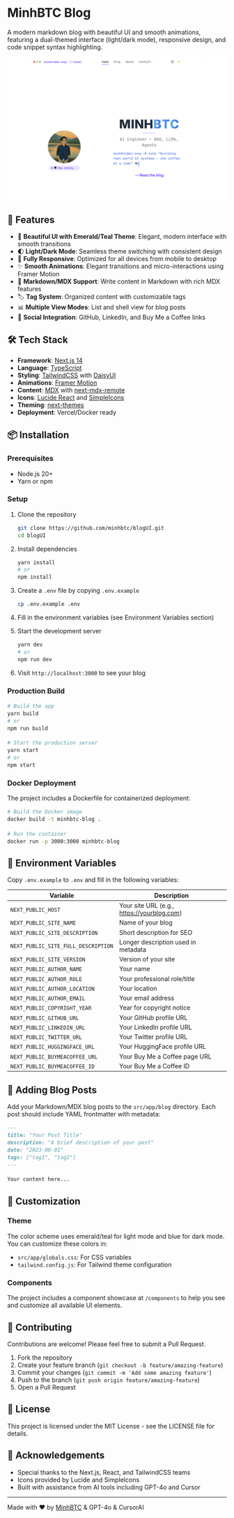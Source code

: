 # MinhBTC Blog

A modern markdown blog with beautiful UI and smooth animations, featuring a dual-themed interface (light/dark mode), responsive design, and code snippet syntax highlighting.

![Blog Screenshot](public/images/screenshots/homepage.png)

## 🚀 Features

- 🎨 **Beautiful UI with Emerald/Teal Theme**: Elegant, modern interface with smooth transitions
- 🌓 **Light/Dark Mode**: Seamless theme switching with consistent design
- 📱 **Fully Responsive**: Optimized for all devices from mobile to desktop
- ✨ **Smooth Animations**: Elegant transitions and micro-interactions using Framer Motion
- 📝 **Markdown/MDX Support**: Write content in Markdown with rich MDX features
- 🏷️ **Tag System**: Organized content with customizable tags
- 📊 **Multiple View Modes**: List and shell view for blog posts
- 🔗 **Social Integration**: GitHub, LinkedIn, and Buy Me a Coffee links

## 🛠️ Tech Stack

- **Framework**: [Next.js 14](https://nextjs.org/)
- **Language**: [TypeScript](https://www.typescriptlang.org/)
- **Styling**: [TailwindCSS](https://tailwindcss.com/) with [DaisyUI](https://daisyui.com/)
- **Animations**: [Framer Motion](https://www.framer.com/motion/)
- **Content**: [MDX](https://mdxjs.com/) with [next-mdx-remote](https://github.com/hashicorp/next-mdx-remote)
- **Icons**: [Lucide React](https://lucide.dev/guide/packages/lucide-react) and [SimpleIcons](https://github.com/simple-icons/simple-icons)
- **Theming**: [next-themes](https://github.com/pacocoursey/next-themes)
- **Deployment**: Vercel/Docker ready

## 📦 Installation

### Prerequisites

- Node.js 20+
- Yarn or npm

### Setup

1. Clone the repository
   ```bash
   git clone https://github.com/minhbtc/blogUI.git
   cd blogUI
   ```

2. Install dependencies
   ```bash
   yarn install
   # or
   npm install
   ```

3. Create a `.env` file by copying `.env.example`
   ```bash
   cp .env.example .env
   ```

4. Fill in the environment variables (see Environment Variables section)

5. Start the development server
   ```bash
   yarn dev
   # or
   npm run dev
   ```

6. Visit `http://localhost:3000` to see your blog

### Production Build

```bash
# Build the app
yarn build
# or
npm run build

# Start the production server
yarn start
# or
npm start
```

### Docker Deployment

The project includes a Dockerfile for containerized deployment:

```bash
# Build the Docker image
docker build -t minhbtc-blog .

# Run the container
docker run -p 3000:3000 minhbtc-blog
```

## 🔧 Environment Variables

Copy `.env.example` to `.env` and fill in the following variables:

| Variable | Description |
|----------|-------------|
| `NEXT_PUBLIC_HOST` | Your site URL (e.g., https://yourblog.com) |
| `NEXT_PUBLIC_SITE_NAME` | Name of your blog |
| `NEXT_PUBLIC_SITE_DESCRIPTION` | Short description for SEO |
| `NEXT_PUBLIC_SITE_FULL_DESCRIPTION` | Longer description used in metadata |
| `NEXT_PUBLIC_SITE_VERSION` | Version of your site |
| `NEXT_PUBLIC_AUTHOR_NAME` | Your name |
| `NEXT_PUBLIC_AUTHOR_ROLE` | Your professional role/title |
| `NEXT_PUBLIC_AUTHOR_LOCATION` | Your location |
| `NEXT_PUBLIC_AUTHOR_EMAIL` | Your email address |
| `NEXT_PUBLIC_COPYRIGHT_YEAR` | Year for copyright notice |
| `NEXT_PUBLIC_GITHUB_URL` | Your GitHub profile URL |
| `NEXT_PUBLIC_LINKEDIN_URL` | Your LinkedIn profile URL |
| `NEXT_PUBLIC_TWITTER_URL` | Your Twitter profile URL |
| `NEXT_PUBLIC_HUGGINGFACE_URL` | Your HuggingFace profile URL |
| `NEXT_PUBLIC_BUYMEACOFFEE_URL` | Your Buy Me a Coffee page URL |
| `NEXT_PUBLIC_BUYMEACOFFEE_ID` | Your Buy Me a Coffee ID |

## 📝 Adding Blog Posts

Add your Markdown/MDX blog posts to the `src/app/blog` directory. Each post should include YAML frontmatter with metadata:

```markdown
---
title: "Your Post Title"
description: "A brief description of your post"
date: "2023-08-01"
tags: ["tag1", "tag2"]
---

Your content here...
```

## 🎨 Customization

### Theme

The color scheme uses emerald/teal for light mode and blue for dark mode. You can customize these colors in:

- `src/app/globals.css`: For CSS variables
- `tailwind.config.js`: For Tailwind theme configuration

### Components

The project includes a component showcase at `/components` to help you see and customize all available UI elements.

## 🤝 Contributing

Contributions are welcome! Please feel free to submit a Pull Request.

1. Fork the repository
2. Create your feature branch (`git checkout -b feature/amazing-feature`)
3. Commit your changes (`git commit -m 'Add some amazing feature'`)
4. Push to the branch (`git push origin feature/amazing-feature`)
5. Open a Pull Request

## 📄 License

This project is licensed under the MIT License - see the LICENSE file for details.

## 👏 Acknowledgements

- Special thanks to the Next.js, React, and TailwindCSS teams
- Icons provided by Lucide and SimpleIcons
- Built with assistance from AI tools including GPT-4o and Cursor

---

Made with ❤️ by [MinhBTC](https://github.com/minhbtc) & GPT-4o & CursorAI
